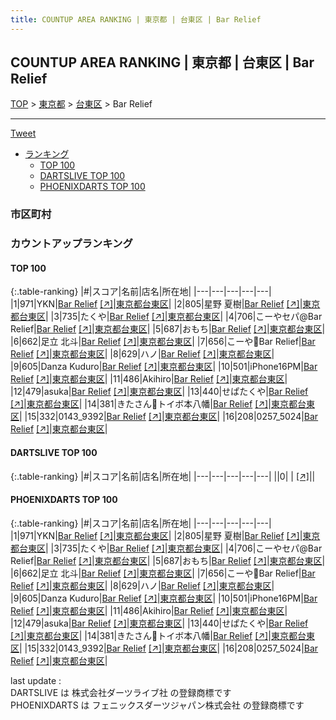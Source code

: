 ```yaml
---
title: COUNTUP AREA RANKING | 東京都 | 台東区 | Bar Relief
---
```

## COUNTUP AREA RANKING | 東京都 | 台東区 | Bar Relief

[TOP](/darts/rank/) > [東京都](/darts/rank/東京都/) > [台東区](/darts/rank/東京都/台東区/) > Bar Relief

___

<a href="https://twitter.com/share?ref_src=twsrc%5Etfw" data-text="COUNTUP AREA RANKING | 東京都台東区Bar Relief" class="twitter-share-button" data-hashtags="DARTSLIVE,PHOENIXDARTS,darts,ダーツ" data-show-count="false">Tweet</a>

* [ランキング](#カウントアップランキング)
    * [TOP 100](#top-100)
    * [DARTSLIVE TOP 100](#dartslive-top-100)
    * [PHOENIXDARTS TOP 100](#phoenixdarts-top-100)

### 市区町村

<ul>

</ul>

### カウントアップランキング

#### TOP 100



{:.table-ranking}
|#|スコア|名前|店名|所在地|
|---|---|---|---|---|
|1|971|<span class="rank-name-pd">YKN</span>|<a href="/darts/rank/shops/94949.html">Bar Relief</a> <a href="https://vs.phoenixdarts.com/jp/shop/shopDetailInfo/s_94949?s_seq=94949">[↗]</a>|<a href="/darts/rank/東京都/台東区">東京都台東区</a>|
|2|805|<span class="rank-name-pd"><span class="pro-icon-pd"></span>星野 夏樹</span>|<a href="/darts/rank/shops/94949.html">Bar Relief</a> <a href="https://vs.phoenixdarts.com/jp/shop/shopDetailInfo/s_94949?s_seq=94949">[↗]</a>|<a href="/darts/rank/東京都/台東区">東京都台東区</a>|
|3|735|<span class="rank-name-pd">たくや</span>|<a href="/darts/rank/shops/94949.html">Bar Relief</a> <a href="https://vs.phoenixdarts.com/jp/shop/shopDetailInfo/s_94949?s_seq=94949">[↗]</a>|<a href="/darts/rank/東京都/台東区">東京都台東区</a>|
|4|706|<span class="rank-name-pd">こーやセパ@Bar Relief</span>|<a href="/darts/rank/shops/94949.html">Bar Relief</a> <a href="https://vs.phoenixdarts.com/jp/shop/shopDetailInfo/s_94949?s_seq=94949">[↗]</a>|<a href="/darts/rank/東京都/台東区">東京都台東区</a>|
|5|687|<span class="rank-name-pd">おもち</span>|<a href="/darts/rank/shops/94949.html">Bar Relief</a> <a href="https://vs.phoenixdarts.com/jp/shop/shopDetailInfo/s_94949?s_seq=94949">[↗]</a>|<a href="/darts/rank/東京都/台東区">東京都台東区</a>|
|6|662|<span class="rank-name-pd"><span class="pro-icon-pd"></span>足立 北斗</span>|<a href="/darts/rank/shops/94949.html">Bar Relief</a> <a href="https://vs.phoenixdarts.com/jp/shop/shopDetailInfo/s_94949?s_seq=94949">[↗]</a>|<a href="/darts/rank/東京都/台東区">東京都台東区</a>|
|7|656|<span class="rank-name-pd">こーや🎯Bar Relief</span>|<a href="/darts/rank/shops/94949.html">Bar Relief</a> <a href="https://vs.phoenixdarts.com/jp/shop/shopDetailInfo/s_94949?s_seq=94949">[↗]</a>|<a href="/darts/rank/東京都/台東区">東京都台東区</a>|
|8|629|<span class="rank-name-pd">ハノ</span>|<a href="/darts/rank/shops/94949.html">Bar Relief</a> <a href="https://vs.phoenixdarts.com/jp/shop/shopDetailInfo/s_94949?s_seq=94949">[↗]</a>|<a href="/darts/rank/東京都/台東区">東京都台東区</a>|
|9|605|<span class="rank-name-pd">Danza Kuduro</span>|<a href="/darts/rank/shops/94949.html">Bar Relief</a> <a href="https://vs.phoenixdarts.com/jp/shop/shopDetailInfo/s_94949?s_seq=94949">[↗]</a>|<a href="/darts/rank/東京都/台東区">東京都台東区</a>|
|10|501|<span class="rank-name-pd">iPhone16PM</span>|<a href="/darts/rank/shops/94949.html">Bar Relief</a> <a href="https://vs.phoenixdarts.com/jp/shop/shopDetailInfo/s_94949?s_seq=94949">[↗]</a>|<a href="/darts/rank/東京都/台東区">東京都台東区</a>|
|11|486|<span class="rank-name-pd">Akihiro</span>|<a href="/darts/rank/shops/94949.html">Bar Relief</a> <a href="https://vs.phoenixdarts.com/jp/shop/shopDetailInfo/s_94949?s_seq=94949">[↗]</a>|<a href="/darts/rank/東京都/台東区">東京都台東区</a>|
|12|479|<span class="rank-name-pd">asuka</span>|<a href="/darts/rank/shops/94949.html">Bar Relief</a> <a href="https://vs.phoenixdarts.com/jp/shop/shopDetailInfo/s_94949?s_seq=94949">[↗]</a>|<a href="/darts/rank/東京都/台東区">東京都台東区</a>|
|13|440|<span class="rank-name-pd">せぱたくや</span>|<a href="/darts/rank/shops/94949.html">Bar Relief</a> <a href="https://vs.phoenixdarts.com/jp/shop/shopDetailInfo/s_94949?s_seq=94949">[↗]</a>|<a href="/darts/rank/東京都/台東区">東京都台東区</a>|
|14|381|<span class="rank-name-pd">きたさん🎯トイボ本八幡</span>|<a href="/darts/rank/shops/94949.html">Bar Relief</a> <a href="https://vs.phoenixdarts.com/jp/shop/shopDetailInfo/s_94949?s_seq=94949">[↗]</a>|<a href="/darts/rank/東京都/台東区">東京都台東区</a>|
|15|332|<span class="rank-name-pd">0143_9392</span>|<a href="/darts/rank/shops/94949.html">Bar Relief</a> <a href="https://vs.phoenixdarts.com/jp/shop/shopDetailInfo/s_94949?s_seq=94949">[↗]</a>|<a href="/darts/rank/東京都/台東区">東京都台東区</a>|
|16|208|<span class="rank-name-pd">0257_5024</span>|<a href="/darts/rank/shops/94949.html">Bar Relief</a> <a href="https://vs.phoenixdarts.com/jp/shop/shopDetailInfo/s_94949?s_seq=94949">[↗]</a>|<a href="/darts/rank/東京都/台東区">東京都台東区</a>|


#### DARTSLIVE TOP 100



{:.table-ranking}
|#|スコア|名前|店名|所在地|
|---|---|---|---|---|
||0|<span class="rank-name-dl"> </span>|<a href="/darts/rank/shops/.html"></a> <a href="">[↗]</a>|<a href="/darts/rank//"></a>|


#### PHOENIXDARTS TOP 100



{:.table-ranking}
|#|スコア|名前|店名|所在地|
|---|---|---|---|---|
|1|971|<span class="rank-name-pd">YKN</span>|<a href="/darts/rank/shops/94949.html">Bar Relief</a> <a href="https://vs.phoenixdarts.com/jp/shop/shopDetailInfo/s_94949?s_seq=94949">[↗]</a>|<a href="/darts/rank/東京都/台東区">東京都台東区</a>|
|2|805|<span class="rank-name-pd"><span class="pro-icon-pd"></span>星野 夏樹</span>|<a href="/darts/rank/shops/94949.html">Bar Relief</a> <a href="https://vs.phoenixdarts.com/jp/shop/shopDetailInfo/s_94949?s_seq=94949">[↗]</a>|<a href="/darts/rank/東京都/台東区">東京都台東区</a>|
|3|735|<span class="rank-name-pd">たくや</span>|<a href="/darts/rank/shops/94949.html">Bar Relief</a> <a href="https://vs.phoenixdarts.com/jp/shop/shopDetailInfo/s_94949?s_seq=94949">[↗]</a>|<a href="/darts/rank/東京都/台東区">東京都台東区</a>|
|4|706|<span class="rank-name-pd">こーやセパ@Bar Relief</span>|<a href="/darts/rank/shops/94949.html">Bar Relief</a> <a href="https://vs.phoenixdarts.com/jp/shop/shopDetailInfo/s_94949?s_seq=94949">[↗]</a>|<a href="/darts/rank/東京都/台東区">東京都台東区</a>|
|5|687|<span class="rank-name-pd">おもち</span>|<a href="/darts/rank/shops/94949.html">Bar Relief</a> <a href="https://vs.phoenixdarts.com/jp/shop/shopDetailInfo/s_94949?s_seq=94949">[↗]</a>|<a href="/darts/rank/東京都/台東区">東京都台東区</a>|
|6|662|<span class="rank-name-pd"><span class="pro-icon-pd"></span>足立 北斗</span>|<a href="/darts/rank/shops/94949.html">Bar Relief</a> <a href="https://vs.phoenixdarts.com/jp/shop/shopDetailInfo/s_94949?s_seq=94949">[↗]</a>|<a href="/darts/rank/東京都/台東区">東京都台東区</a>|
|7|656|<span class="rank-name-pd">こーや🎯Bar Relief</span>|<a href="/darts/rank/shops/94949.html">Bar Relief</a> <a href="https://vs.phoenixdarts.com/jp/shop/shopDetailInfo/s_94949?s_seq=94949">[↗]</a>|<a href="/darts/rank/東京都/台東区">東京都台東区</a>|
|8|629|<span class="rank-name-pd">ハノ</span>|<a href="/darts/rank/shops/94949.html">Bar Relief</a> <a href="https://vs.phoenixdarts.com/jp/shop/shopDetailInfo/s_94949?s_seq=94949">[↗]</a>|<a href="/darts/rank/東京都/台東区">東京都台東区</a>|
|9|605|<span class="rank-name-pd">Danza Kuduro</span>|<a href="/darts/rank/shops/94949.html">Bar Relief</a> <a href="https://vs.phoenixdarts.com/jp/shop/shopDetailInfo/s_94949?s_seq=94949">[↗]</a>|<a href="/darts/rank/東京都/台東区">東京都台東区</a>|
|10|501|<span class="rank-name-pd">iPhone16PM</span>|<a href="/darts/rank/shops/94949.html">Bar Relief</a> <a href="https://vs.phoenixdarts.com/jp/shop/shopDetailInfo/s_94949?s_seq=94949">[↗]</a>|<a href="/darts/rank/東京都/台東区">東京都台東区</a>|
|11|486|<span class="rank-name-pd">Akihiro</span>|<a href="/darts/rank/shops/94949.html">Bar Relief</a> <a href="https://vs.phoenixdarts.com/jp/shop/shopDetailInfo/s_94949?s_seq=94949">[↗]</a>|<a href="/darts/rank/東京都/台東区">東京都台東区</a>|
|12|479|<span class="rank-name-pd">asuka</span>|<a href="/darts/rank/shops/94949.html">Bar Relief</a> <a href="https://vs.phoenixdarts.com/jp/shop/shopDetailInfo/s_94949?s_seq=94949">[↗]</a>|<a href="/darts/rank/東京都/台東区">東京都台東区</a>|
|13|440|<span class="rank-name-pd">せぱたくや</span>|<a href="/darts/rank/shops/94949.html">Bar Relief</a> <a href="https://vs.phoenixdarts.com/jp/shop/shopDetailInfo/s_94949?s_seq=94949">[↗]</a>|<a href="/darts/rank/東京都/台東区">東京都台東区</a>|
|14|381|<span class="rank-name-pd">きたさん🎯トイボ本八幡</span>|<a href="/darts/rank/shops/94949.html">Bar Relief</a> <a href="https://vs.phoenixdarts.com/jp/shop/shopDetailInfo/s_94949?s_seq=94949">[↗]</a>|<a href="/darts/rank/東京都/台東区">東京都台東区</a>|
|15|332|<span class="rank-name-pd">0143_9392</span>|<a href="/darts/rank/shops/94949.html">Bar Relief</a> <a href="https://vs.phoenixdarts.com/jp/shop/shopDetailInfo/s_94949?s_seq=94949">[↗]</a>|<a href="/darts/rank/東京都/台東区">東京都台東区</a>|
|16|208|<span class="rank-name-pd">0257_5024</span>|<a href="/darts/rank/shops/94949.html">Bar Relief</a> <a href="https://vs.phoenixdarts.com/jp/shop/shopDetailInfo/s_94949?s_seq=94949">[↗]</a>|<a href="/darts/rank/東京都/台東区">東京都台東区</a>|


<div class="footer border-top border-gray-light mt-5 pt-3 text-right text-gray">
    last update : <span style="font-weight: italic" id="foot_last_modified"></span><br />
    DARTSLIVE は 株式会社ダーツライブ社 の登録商標です<br />
    PHOENIXDARTS は フェニックスダーツジャパン株式会社 の登録商標です<br />
</div>

<script src="https://cdnjs.cloudflare.com/ajax/libs/jquery.tablesorter/2.31.3/js/jquery.tablesorter.min.js" integrity="sha512-qzgd5cYSZcosqpzpn7zF2ZId8f/8CHmFKZ8j7mU4OUXTNRd5g+ZHBPsgKEwoqxCtdQvExE5LprwwPAgoicguNg==" crossorigin="anonymous" referrerpolicy="no-referrer"></script>
<link rel="stylesheet" href="https://cdnjs.cloudflare.com/ajax/libs/jquery.tablesorter/2.31.3/css/theme.default.min.css" integrity="sha512-wghhOJkjQX0Lh3NSWvNKeZ0ZpNn+SPVXX1Qyc9OCaogADktxrBiBdKGDoqVUOyhStvMBmJQ8ZdMHiR3wuEq8+w==" crossorigin="anonymous" referrerpolicy="no-referrer" />
<script>
$(function() {
    $(".table-ranking").tablesorter({sortList:[[0, 0]]});
    $("#foot_last_modified").text(formatDate(new Date(document.lastModified), 'yyyy-MM-dd HH:mm:ss'));
});
</script>

<script async src="https://platform.twitter.com/widgets.js" charset="utf-8"></script>